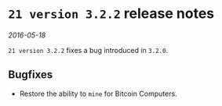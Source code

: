 # `21 version 3.2.2` release notes

*2016-05-18*

`21 version 3.2.2` fixes a bug introduced in `3.2.0`.

## Bugfixes

- Restore the ability to `mine` for Bitcoin Computers.
